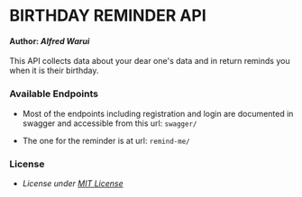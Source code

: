 # BIRTHDAY REMINDER API
#### Author: *Alfred Warui*

This API collects data about your dear one's data and in return reminds you when it is their birthday.

### Available Endpoints
- Most of the endpoints including registration and login are documented in swagger and accessible from this url:
`swagger/`

- The one for the reminder is at url:
`remind-me/`

### License
* *License under [MIT License](LICENSE)*